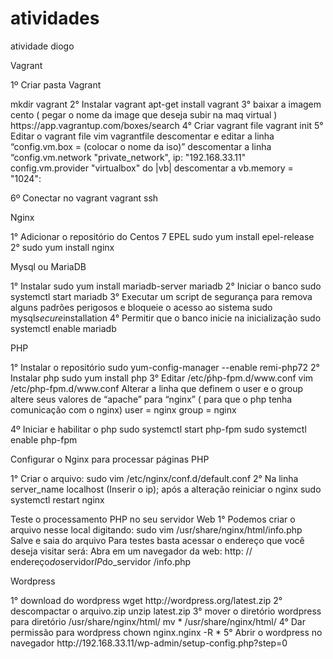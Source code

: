 # atividades
atividade diogo

<p>Vagrant</p>

<p>1º Criar pasta Vagrant</p>
mkdir vagrant
2° Instalar vagrant
apt-get install vagrant
3° baixar a imagem cento ( pegar o nome da image que deseja subir na maq virtual )
https://app.vagrantup.com/boxes/search
4° Criar vagrant file
vagrant init
5° Editar o vagrant file
vim vagrantfile
descomentar e editar a linha “config.vm.box = (colocar o nome da iso)”
descomentar a linha “config.vm.network "private_network", ip: "192.168.33.11"
config.vm.provider "virtualbox" do |vb|
descomentar a vb.memory = "1024":</p>

<p>6º Conectar no vagrant 
vagrant ssh</p>

<p>Nginx</p>

<p>1° Adicionar o repositório do Centos 7 EPEL
sudo yum install epel-release
2° sudo yum install nginx</p>

<p>Mysql ou MariaDB</p>

<p>1° Instalar
sudo yum install mariadb-server mariadb
2° Iniciar o banco
sudo systemctl start mariadb
3° Executar um script de segurança para remova alguns padrões perigosos e bloqueie o acesso ao sistema
sudo mysql<em>secure</em>installation
4° Permitir que o banco inicie na inicialização
sudo systemctl enable mariadb</p>

<p>PHP</p>

<p>1° Instalar o repositório
sudo yum-config-manager --enable remi-php72
2° Instalar php
sudo yum install php
3° Editar /etc/ṕhp-fpm.d/www.conf
vim /etc/php-fpm.d/www.conf
Alterar a linha que definem o user e o group  altere seus valores de “apache” para “nginx” ( para que o php tenha comunicação com o nginx)
user = nginx group = nginx</p>

<p>4º Iniciar e habilitar o php
sudo systemctl start php-fpm
sudo systemctl enable php-fpm</p>

<p>Configurar o Nginx para processar páginas PHP</p>

<p>1° Criar o arquivo:
sudo vim /etc/nginx/conf.d/default.conf
2° Na linha  server_name  localhost (Inserir o ip);
após a alteração reiniciar o nginx
sudo systemctl restart nginx</p>

<p>Teste o processamento PHP no seu servidor Web
1° Podemos criar o arquivo nesse local digitando:
sudo vim /usr/share/nginx/html/info.php
<?php phpinfo(); ?>
Salve e saia do arquivo
Para testes basta acessar o endereço que você deseja visitar será:
Abra em um navegador da web:
http: // endereço<em>do</em>servidor<em>IP</em>do_servidor /info.php</p>

<p>Wordpress</p>

<p>1° download do wordpress
wget http://wordpress.org/latest.zip
2° descompactar o arquivo.zip
unzip latest.zip
3° mover o diretório wordpress para diretório /usr/share/nginx/html/
mv * /usr/share/nginx/html/
4° Dar permissão para wordpress
chown nginx.nginx -R *
5° Abrir o wordpress no navegador
http://192.168.33.11/wp-admin/setup-config.php?step=0</p>
